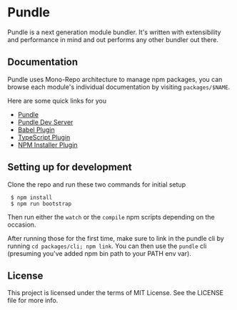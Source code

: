 Pundle
======

Pundle is a next generation module bundler. It's written with extensibility and performance in mind and out performs any other bundler out there.

## Documentation

Pundle uses Mono-Repo architecture to manage npm packages, you can browse each module's individual documentation by visiting `packages/$NAME`.

Here are some quick links for you

- [Pundle](https://github.com/motion/pundle/blob/master/packages/pundle/README.md)
- [Pundle Dev Server](https://github.com/motion/pundle/blob/master/packages/dev/README.md)
- [Babel Plugin](https://github.com/motion/pundle/blob/master/packages/babel/README.md)
- [TypeScript Plugin](https://github.com/motion/pundle/blob/master/packages/typescript/README.md)
- [NPM Installer Plugin](https://github.com/motion/pundle/blob/master/packages/npm-installer/README.md)

## Setting up for development

Clone the repo and run these two commands for initial setup

```
 $ npm install
 $ npm run bootstrap
```

Then run either the `watch` or the `compile` npm scripts depending on the occasion.

After running those for the first time, make sure to link in the pundle cli by running `cd packages/cli; npm link`. You can then use the `pundle` cli (presuming you've added npm bin path to your PATH env var).

## License

This project is licensed under the terms of MIT License. See the LICENSE file for more info.
